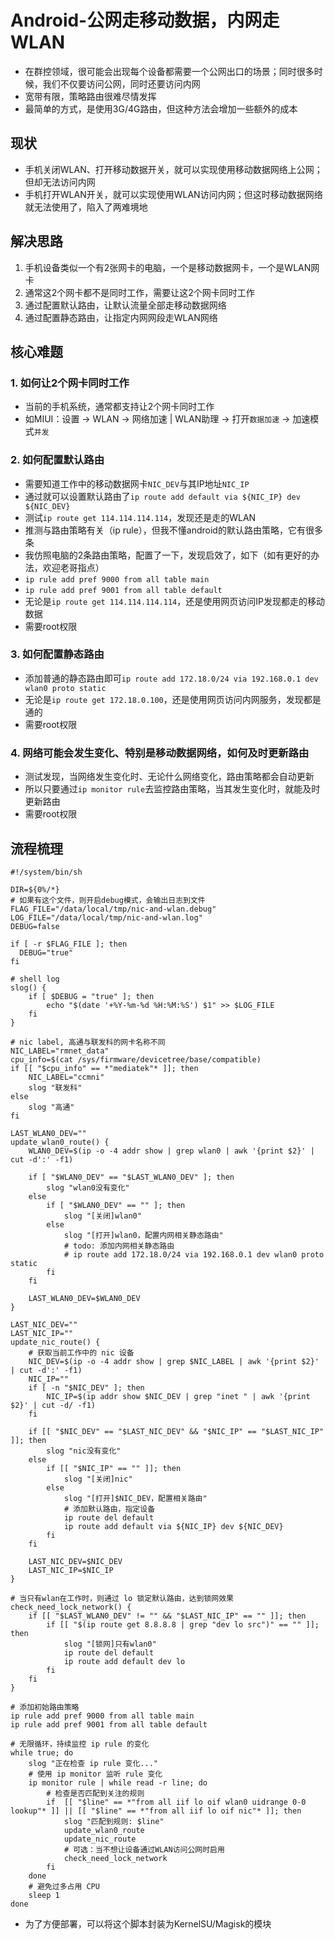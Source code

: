 # Android-公网走移动数据，内网走WLAN

* 在群控领域，很可能会出现每个设备都需要一个公网出口的场景；同时很多时候，我们不仅要访问公网，同时还要访问内网
* 宽带有限，策略路由很难尽情发挥
* 最简单的方式，是使用3G/4G路由，但这种方法会增加一些额外的成本

## 现状

* 手机关闭WLAN、打开移动数据开关，就可以实现使用移动数据网络上公网；但却无法访问内网
* 手机打开WLAN开关，就可以实现使用WLAN访问内网；但这时移动数据网络就无法使用了，陷入了两难境地 

## 解决思路

1. 手机设备类似一个有2张网卡的电脑，一个是移动数据网卡，一个是WLAN网卡
2. 通常这2个网卡都不是同时工作，需要让这2个网卡同时工作
3. 通过配置默认路由，让默认流量全部走移动数据网络
4. 通过配置静态路由，让指定内网网段走WLAN网络

## 核心难题

### 1. 如何让2个网卡同时工作

* 当前的手机系统，通常都支持让2个网卡同时工作
* 如MIUI：设置 -> WLAN -> 网络加速 | WLAN助理 -> 打开`数据加速` -> 加速模式`并发`

### 2. 如何配置默认路由

* 需要知道工作中的移动数据网卡`NIC_DEV`与其IP地址`NIC_IP`
* 通过就可以设置默认路由了`ip route add default via ${NIC_IP} dev ${NIC_DEV}`
* 测试`ip route get 114.114.114.114`，发现还是走的WLAN
* 推测与路由策略有关（ip rule），但我不懂android的默认路由策略，它有很多条
* 我仿照电脑的2条路由策略，配置了一下，发现启效了，如下（如有更好的办法，欢迎老哥指点）
* `ip rule add pref 9000 from all table main`
* `ip rule add pref 9001 from all table default`
* 无论是`ip route get 114.114.114.114`，还是使用网页访问IP发现都走的移动数据
* 需要root权限

### 3. 如何配置静态路由

* 添加普通的静态路由即可`ip route add 172.18.0/24 via 192.168.0.1 dev wlan0 proto static`
* 无论是`ip route get 172.18.0.100`，还是使用网页访问内网服务，发现都是通的
* 需要root权限

### 4. 网络可能会发生变化、特别是移动数据网络，如何及时更新路由

* 测试发现，当网络发生变化时、无论什么网络变化，路由策略都会自动更新
* 所以只要通过`ip monitor rule`去监控路由策略，当其发生变化时，就能及时更新路由
* 需要root权限

## 流程梳理

```shell
#!/system/bin/sh

DIR=${0%/*}
# 如果有这个文件，则开启debug模式，会输出日志到文件
FLAG_FILE="/data/local/tmp/nic-and-wlan.debug"
LOG_FILE="/data/local/tmp/nic-and-wlan.log"
DEBUG=false

if [ -r $FLAG_FILE ]; then
  DEBUG="true"
fi

# shell log
slog() {
    if [ $DEBUG = "true" ]; then
        echo "$(date '+%Y-%m-%d %H:%M:%S') $1" >> $LOG_FILE
    fi
}

# nic label, 高通与联发科的网卡名称不同
NIC_LABEL="rmnet_data"
cpu_info=$(cat /sys/firmware/devicetree/base/compatible)
if [[ "$cpu_info" == *"mediatek"* ]]; then
    NIC_LABEL="ccmni"
    slog "联发科"
else
    slog "高通"
fi

LAST_WLAN0_DEV=""
update_wlan0_route() {
    WLAN0_DEV=$(ip -o -4 addr show | grep wlan0 | awk '{print $2}' | cut -d':' -f1)

    if [ "$WLAN0_DEV" == "$LAST_WLAN0_DEV" ]; then
        slog "wlan0没有变化"
    else
        if [ "$WLAN0_DEV" == "" ]; then
            slog "[关闭]wlan0"
        else
            slog "[打开]wlan0，配置内网相关静态路由"
            # todo: 添加内网相关静态路由
            # ip route add 172.18.0/24 via 192.168.0.1 dev wlan0 proto static
        fi
    fi

    LAST_WLAN0_DEV=$WLAN0_DEV    
}

LAST_NIC_DEV=""
LAST_NIC_IP=""
update_nic_route() {
    # 获取当前工作中的 nic 设备
    NIC_DEV=$(ip -o -4 addr show | grep $NIC_LABEL | awk '{print $2}' | cut -d':' -f1)
    NIC_IP=""
    if [ -n "$NIC_DEV" ]; then
        NIC_IP=$(ip addr show $NIC_DEV | grep "inet " | awk '{print $2}' | cut -d/ -f1)
    fi

    if [[ "$NIC_DEV" == "$LAST_NIC_DEV" && "$NIC_IP" == "$LAST_NIC_IP" ]]; then
        slog "nic没有变化"
    else
        if [[ "$NIC_IP" == "" ]]; then
            slog "[关闭]nic"
        else
            slog "[打开]$NIC_DEV，配置相关路由"
            # 添加默认路由，指定设备
            ip route del default
            ip route add default via ${NIC_IP} dev ${NIC_DEV}
        fi
    fi

    LAST_NIC_DEV=$NIC_DEV
    LAST_NIC_IP=$NIC_IP
}

# 当只有wlan在工作时，则通过 lo 锁定默认路由，达到锁网效果
check_need_lock_network() {
    if [[ "$LAST_WLAN0_DEV" != "" && "$LAST_NIC_IP" == "" ]]; then
        if [[ "$(ip route get 8.8.8.8 | grep "dev lo src")" == "" ]]; then
            slog "[锁网]只有wlan0"
            ip route del default
            ip route add default dev lo
        fi
    fi
}

# 添加初始路由策略
ip rule add pref 9000 from all table main
ip rule add pref 9001 from all table default

# 无限循环，持续监控 ip rule 的变化
while true; do
    slog "正在检查 ip rule 变化..."
    # 使用 ip monitor 监听 rule 变化
    ip monitor rule | while read -r line; do
        # 检查是否匹配到关注的规则
        if  [[ "$line" == *"from all iif lo oif wlan0 uidrange 0-0 lookup"* ]] || [[ "$line" == *"from all iif lo oif nic"* ]]; then
            slog "匹配到规则: $line"
            update_wlan0_route
            update_nic_route
            # 可选：当不想让设备通过WLAN访问公网时启用
            check_need_lock_network
        fi
    done
    # 避免过多占用 CPU
    sleep 1
done

```

* 为了方便部署，可以将这个脚本封装为KernelSU/Magisk的模块
